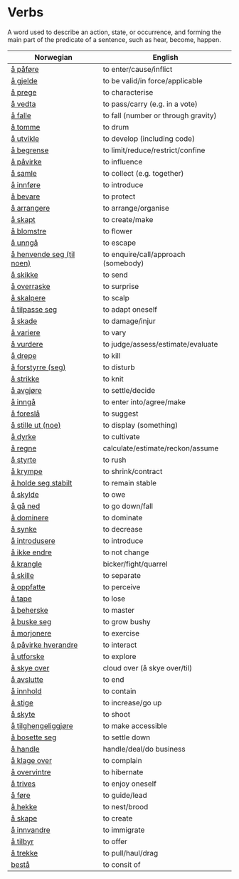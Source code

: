 # Verbs

A word used to describe an action, state, or occurrence, and forming the main part of the predicate of a sentence, such as hear, become, happen.

| Norwegian | English |
| --- | --- |
| [å påføre](https://www.ordnett.no/search?language=no&phrase=å%20påføre) | to enter/cause/inflict |
| [å gjelde](https://www.ordnett.no/search?language=no&phrase=å%20gjelde) | to be valid/in force/applicable |
| [å prege](https://www.ordnett.no/search?language=no&phrase=å%20prege) | to characterise |
| [å vedta](https://www.ordnett.no/search?language=no&phrase=å%20vedta) | to pass/carry (e.g. in a vote) |
| [å falle](https://www.ordnett.no/search?language=no&phrase=å%20falle) | to fall (number or through gravity) |
| [å tomme](https://www.ordnett.no/search?language=no&phrase=å%20tomme) | to drum |
| [å utvikle](https://www.ordnett.no/search?language=no&phrase=å%20utvikle) | to develop (including code) |
| [å begrense](https://www.ordnett.no/search?language=no&phrase=å%20begrense) | to limit/reduce/restrict/confine |
| [å påvirke](https://www.ordnett.no/search?language=no&phrase=å%20påvirke) | to influence |
| [å samle](https://www.ordnett.no/search?language=no&phrase=å%20samle) | to collect (e.g. together) |
| [å innføre](https://www.ordnett.no/search?language=no&phrase=å%20innføre) | to introduce |
| [å bevare](https://www.ordnett.no/search?language=no&phrase=å%20bevare) | to protect |
| [å arrangere](https://www.ordnett.no/search?language=no&phrase=å%20arrangere) | to arrange/organise |
| [å skapt](https://www.ordnett.no/search?language=no&phrase=å%20skapt) | to create/make |
| [å blomstre](https://www.ordnett.no/search?language=no&phrase=å%20blomstre) | to flower |
| [å unngå](https://www.ordnett.no/search?language=no&phrase=å%20unngå) | to escape |
| [å henvende seg (til noen)](https://www.ordnett.no/search?language=no&phrase=å%20henvende%20seg%20(til%20noen)) | to enquire/call/approach (somebody) |
| [å skikke](https://www.ordnett.no/search?language=no&phrase=å%20skikke) | to send |
| [å overraske](https://www.ordnett.no/search?language=no&phrase=å%20overraske) | to surprise |
| [å skalpere](https://www.ordnett.no/search?language=no&phrase=å%20skalpere) | to scalp |
| [å tilpasse seg](https://www.ordnett.no/search?language=no&phrase=å%20tilpasse%20seg) | to adapt oneself |
| [å skade](https://www.ordnett.no/search?language=no&phrase=å%20skade) | to damage/injur |
| [å variere](https://www.ordnett.no/search?language=no&phrase=å%20variere) | to vary |
| [å vurdere](https://www.ordnett.no/search?language=no&phrase=å%20vurdere) | to judge/assess/estimate/evaluate |
| [å drepe](https://www.ordnett.no/search?language=no&phrase=å%20drepe) | to kill |
| [å forstyrre (seg)](https://www.ordnett.no/search?language=no&phrase=å%20forstyrre%20(seg)) | to disturb |
| [å strikke](https://www.ordnett.no/search?language=no&phrase=å%20strikke) | to knit |
| [å avgjøre](https://www.ordnett.no/search?language=no&phrase=å%20avgjøre) | to settle/decide |
| [å inngå](https://www.ordnett.no/search?language=no&phrase=å%20inngå) | to enter into/agree/make |
| [å foreslå](https://www.ordnett.no/search?language=no&phrase=å%20foreslå) | to suggest |
| [å stille ut (noe)](https://www.ordnett.no/search?language=no&phrase=å%20stille%20ut%20(noe)) | to display (something) |
| [å dyrke](https://www.ordnett.no/search?language=no&phrase=å%20dyrke) | to cultivate |
| [å regne](https://www.ordnett.no/search?language=no&phrase=å%20regne) | calculate/estimate/reckon/assume |
| [å styrte](https://www.ordnett.no/search?language=no&phrase=å%20styrte) | to rush |
| [å krympe](https://www.ordnett.no/search?language=no&phrase=å%20krympe) | to shrink/contract |
| [å holde seg stabilt](https://www.ordnett.no/search?language=no&phrase=å%20holde%20seg%20stabilt) | to remain stable |
| [å skylde](https://www.ordnett.no/search?language=no&phrase=å%20skylde) | to owe |
| [å gå ned](https://www.ordnett.no/search?language=no&phrase=å%20gå%20ned) | to go down/fall |
| [å dominere](https://www.ordnett.no/search?language=no&phrase=å%20dominere) | to dominate |
| [å synke](https://www.ordnett.no/search?language=no&phrase=å%20synke) | to decrease |
| [å introdusere](https://www.ordnett.no/search?language=no&phrase=å%20introdusere) | to introduce |
| [å ikke endre](https://www.ordnett.no/search?language=no&phrase=å%20ikke%20endre) | to not change |
| [å krangle](https://www.ordnett.no/search?language=no&phrase=å%20krangle) | bicker/fight/quarrel |
| [å skille](https://www.ordnett.no/search?language=no&phrase=å%20skille) | to separate |
| [å oppfatte](https://www.ordnett.no/search?language=no&phrase=å%20oppfatte) | to perceive |
| [å tape](https://www.ordnett.no/search?language=no&phrase=å%20tape) | to lose |
| [å beherske](https://www.ordnett.no/search?language=no&phrase=å%20beherske) | to master |
| [å buske seg](https://www.ordnett.no/search?language=no&phrase=å%20buske%20seg) | to grow bushy |
| [å morjonere](https://www.ordnett.no/search?language=no&phrase=å%20morjonere) | to exercise |
| [å påvirke hverandre](https://www.ordnett.no/search?language=no&phrase=å%20påvirke%20hverandre) | to interact |
| [å utforske](https://www.ordnett.no/search?language=no&phrase=å%20utforske) | to explore |
| [å skye over](https://www.ordnett.no/search?language=no&phrase=å%20skye%20over) | cloud over (å skye over/til) |
| [å avslutte](https://www.ordnett.no/search?language=no&phrase=å%20avslutte) | to end |
| [å innhold](https://www.ordnett.no/search?language=no&phrase=å%20innhold) | to contain |
| [å stige](https://www.ordnett.no/search?language=no&phrase=å%20stige) | to increase/go up |
| [å skyte](https://www.ordnett.no/search?language=no&phrase=å%20skyte) | to shoot |
| [å tilghengeliggjøre](https://www.ordnett.no/search?language=no&phrase=å%20tilghengeliggjøre) | to make accessible |
| [å bosette seg](https://www.ordnett.no/search?language=no&phrase=å%20bosette%20seg) | to settle down |
| [å handle](https://www.ordnett.no/search?language=no&phrase=å%20handle) | handle/deal/do business |
| [å klage over](https://www.ordnett.no/search?language=no&phrase=å%20klage%20over) | to complain |
| [å overvintre](https://www.ordnett.no/search?language=no&phrase=å%20overvintre) | to hibernate |
| [å trives](https://www.ordnett.no/search?language=no&phrase=å%20trives) | to enjoy oneself |
| [å føre](https://www.ordnett.no/search?language=no&phrase=å%20føre) | to guide/lead |
| [å hekke](https://www.ordnett.no/search?language=no&phrase=å%20hekke) | to nest/brood |
| [å skape](https://www.ordnett.no/search?language=no&phrase=å%20skape) | to create |
| [å innvandre](https://www.ordnett.no/search?language=no&phrase=å%20innvandre) | to immigrate |
| [å tilbyr](https://www.ordnett.no/search?language=no&phrase=å%20tilbyr) | to offer |
| [å trekke](https://www.ordnett.no/search?language=no&phrase=å%20trekke) | to pull/haul/drag |
| [bestå](https://www.ordnett.no/search?language=no&phrase=bestå) | to consit of |

